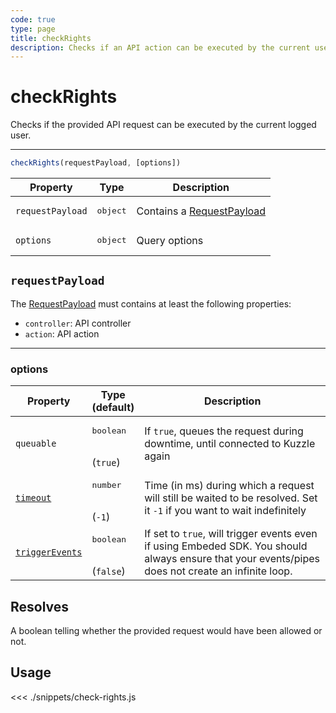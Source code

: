 ```yaml
---
code: true
type: page
title: checkRights
description: Checks if an API action can be executed by the current user
---
```


# checkRights

<SinceBadge version="Kuzzle 2.8.0"/>
<SinceBadge version="7.5.0"/>

Checks if the provided API request can be executed by the current logged user.

---

```js
checkRights(requestPayload, [options])
```

| Property         | Type                         | Description                                                                                                           |
| ---------------- | ---------------------------- | --------------------------------------------------------------------------------------------------------------------- |
| `requestPayload` | <pre>object</pre>            | Contains a [RequestPayload](/core/2/api/payloads/request)
| `options`     | <pre>object</pre> | Query options   |                           

## `requestPayload`

The [RequestPayload](/core/2/api/payloads/request) must contains at least the following properties:

- `controller`: API controller
- `action`: API action

---
### options

| Property | Type<br />(default) | Description |
| --- | --- | --- |
| `queuable` | <pre>boolean</pre><br />(`true`) | If `true`, queues the request during downtime, until connected to Kuzzle again |
| [`timeout`](/sdk/7/core-classes/kuzzle/query#timeout)  | <pre>number</pre><br/>  (`-1`)     | Time (in ms) during which a request will still be waited to be resolved. Set it `-1` if you want to wait indefinitely |
| [`triggerEvents`](/sdk/7/core-classes/kuzzle/query#triggerEvents)  | <pre>boolean</pre> <br/>(`false`)| If set to `true`, will trigger events even if using Embeded SDK. You should always ensure that your events/pipes does not create an infinite loop. <SinceBadge version="Kuzzle 2.31.0"/> |
## Resolves

A boolean telling whether the provided request would have been allowed or not.

## Usage

<<< ./snippets/check-rights.js
